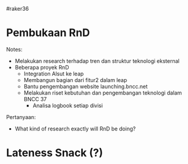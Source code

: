 #raker36

# Pembukaan RnD

Notes:
- Melakukan research terhadap tren dan struktur teknologi eksternal
- Beberapa proyek RnD
	- Integration Alsut ke leap
	- Membangun bagian dari fitur2 dalam leap
	- Bantu pengembangan website launching.bncc.net
	- Melakukan riset kebutuhan dan pengembangan teknologi dalam BNCC 37
		- Analisa logbook setiap divisi

Pertanyaan:
- What kind of research exactly will RnD be doing?

# Lateness Snack (?)
